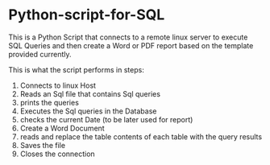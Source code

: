 # Python-script-for-SQL
This is a Python Script that connects to a remote linux server to execute SQL Queries and then create a Word or PDF report based on the template provided currently.

This is what the script performs in steps:

1. Connects to linux Host
2. Reads an Sql file that contains Sql queries
3. prints the queries
4. Executes the Sql queries in the Database
5. checks the current Date (to be later used for report)
6. Create a Word Document
7. reads and replace the table contents of each table with the query results
8. Saves the file 
9. Closes the connection

